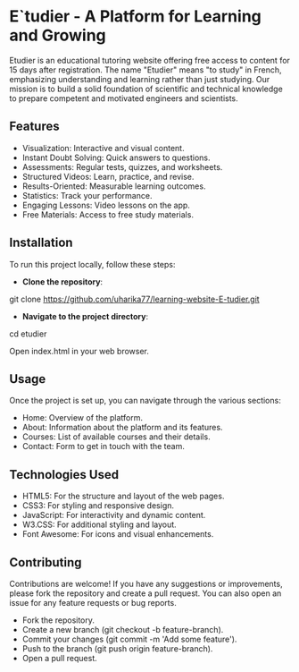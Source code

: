 # E`tudier - A Platform for Learning and Growing

Etudier is an educational tutoring website offering free access to content for 15 days after registration. The name "Etudier" means "to study" in French, emphasizing understanding and learning rather than just studying. Our mission is to build a solid foundation of scientific and technical knowledge to prepare competent and motivated engineers and scientists.

## Features

- Visualization: Interactive and visual content.
- Instant Doubt Solving: Quick answers to questions.
- Assessments: Regular tests, quizzes, and worksheets.
- Structured Videos: Learn, practice, and revise.
- Results-Oriented: Measurable learning outcomes.
- Statistics: Track your performance.
- Engaging Lessons: Video lessons on the app.
- Free Materials: Access to free study materials.

## Installation

To run this project locally, follow these steps:

- **Clone the repository**:

git clone https://github.com/uharika77/learning-website-E-tudier.git

- **Navigate to the project directory**:
  
cd etudier

Open index.html in your web browser.

## Usage

Once the project is set up, you can navigate through the various sections:

- Home: Overview of the platform.
- About: Information about the platform and its features.
- Courses: List of available courses and their details.
- Contact: Form to get in touch with the team.

## Technologies Used

- HTML5: For the structure and layout of the web pages.
- CSS3: For styling and responsive design.
- JavaScript: For interactivity and dynamic content.
- W3.CSS: For additional styling and layout.
- Font Awesome: For icons and visual enhancements.

## Contributing

Contributions are welcome! If you have any suggestions or improvements, please fork the repository and create a pull request. You can also open an issue for any feature requests or bug reports.

- Fork the repository.
- Create a new branch (git checkout -b feature-branch).
- Commit your changes (git commit -m 'Add some feature').
- Push to the branch (git push origin feature-branch).
- Open a pull request.
